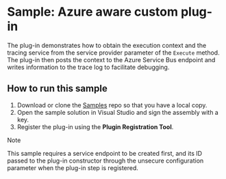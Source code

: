 # Sample: Azure aware custom plug-in

The plug-in demonstrates how to obtain the execution context and the tracing service from the service provider parameter of the `Execute` method. The plug-in then posts the context to the Azure Service Bus endpoint and writes information to the trace log to facilitate debugging.

## How to run this sample

1. Download or clone the [Samples](https://github.com/Microsoft/PowerApps-Samples) repo so that you have a local copy.
2. Open the sample solution in Visual Studio and sign the assembly with a key.
3. Register the plug-in using the **Plugin Registration Tool**.

>[!NOTE]
> This sample requires a service endpoint to be created first, and its ID passed to the plug-in constructor through the unsecure configuration parameter when the plug-in step is registered.
